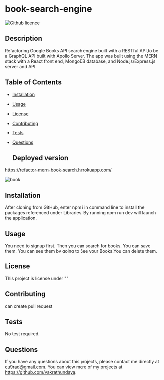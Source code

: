 
# book-search-engine

  ![Github licence](http://img.shields.io/badge/license-""-blue.svg)
  
  ## Description 
  
  Refactoring Google Books API search engine built with a RESTful API,to be a GraphQL API built with Apollo Server. The app was built using the MERN stack with a React front end, MongoDB database, and Node.js/Express.js server and API.


  ## Table of Contents

  * [Installation](#installation)
  * [Usage](#usage)
  * [License](#license)
  * [Contributing](#contributing)
  * [Tests](#tests)
  * [Questions](#questions)
  
  
    ## Deployed version
  
  https://refactor-mern-book-search.herokuapp.com/
  
  
  ![book](https://user-images.githubusercontent.com/94205464/166461864-7a6eb93a-dc81-4f48-a352-0c3b13da7b10.png)

  ## Installation 

  After cloning from GitHub, enter npm i in command line to install the packages referenced under Libraries. By running npm run dev will launch the application.

  ## Usage 

  You need to signup first. Then you can search for books. You can save them. You can see them by going to See your Books.You can delete them.


  ## License 

  This project is license under ""


  ## Contributing 

  can create pull request


  ## Tests

  No test required.


  ## Questions

  If you have any questions about this projects, please contact me directly at cu9rad@gmail.com. You can view more of my projects at https://github.com/vakrathundaya.
  

